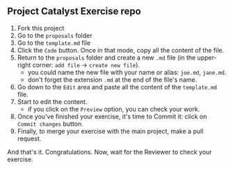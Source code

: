 ## Project Catalyst Exercise repo

1. Fork this project
2. Go to the `proposals` folder
3. Go to the `template.md` file
4. Click the `Code` button. Once in that mode, copy all the content of the file.
5. Return to the `proposals` folder and create a new `.md` file (in the upper-right corner: `add file` -> `create new file`).
   - you could name the new file with your name or alias: `joe.md`, `jane.md`.
   - don't forget the extension `.md` at the end of the file's name.
7. Go down to the `Edit` area and paste all the content of the `template.md` file.
8. Start to edit the content.
   - if you click on the `Preview` option, you can check your work.
9. Once you've finished your exercise, it's time to Commit it: click on `Commit changes` button.
10. Finally, to merge your exercise with the main project, make a pull request.

And that's it. Congratulations. Now, wait for the Reviewer to check your exercise.    
 
